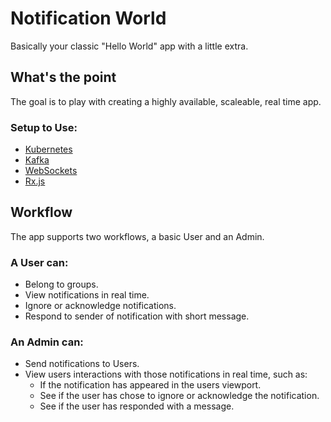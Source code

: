 # Notification World

Basically your classic "Hello World" app with a little extra.

## What's the point

The goal is to play with creating a highly available, scaleable, real time app.

### Setup to Use:
* [Kubernetes](https://kubernetes.io/)
* [Kafka](https://kafka.apache.org/)
* [WebSockets](https://developer.mozilla.org/en-US/docs/Web/API/WebSockets_API)
* [Rx.js](http://reactivex.io/rxjs/)

## Workflow

The app supports two workflows, a basic User and an Admin.

### A User can:
* Belong to groups.
* View notifications in real time.
* Ignore or acknowledge notifications.
* Respond to sender of notification with short message.

### An Admin can:
* Send notifications to Users.
* View users interactions with those notifications in real time, such as:
  * If the notification has appeared in the users viewport.
  * See if the user has chose to ignore or acknowledge the notification.
  * See if the user has responded with a message.

